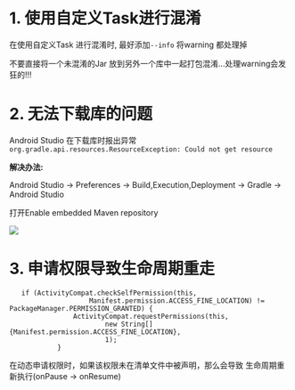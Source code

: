 # 1. 使用自定义Task进行混淆

在使用自定义Task 进行混淆时, 最好添加`--info` 将warning 都处理掉

不要直接将一个未混淆的Jar 放到另外一个库中一起打包混淆...处理warning会发狂的!!!


# 2. 无法下载库的问题

Android Studio 在下载库时报出异常`org.gradle.api.resources.ResourceException: Could not get resource`

**解决办法:**

Android Studio -> Preferences -> Build,Execution,Deployment -> Gradle -> Android Studio 

打开Enable embedded Maven repository

![](https://picture-pool.oss-cn-beijing.aliyuncs.com/1527781034399981.png)

# 3. 申请权限导致生命周期重走

	   if (ActivityCompat.checkSelfPermission(this,
	                    Manifest.permission.ACCESS_FINE_LOCATION) != PackageManager.PERMISSION_GRANTED) {
	                ActivityCompat.requestPermissions(this,
	                        new String[]{Manifest.permission.ACCESS_FINE_LOCATION},
	                        1);
	            }
            
在动态申请权限时，如果该权限未在清单文件中被声明，那么会导致 生命周期重新执行(onPause -> onResume)